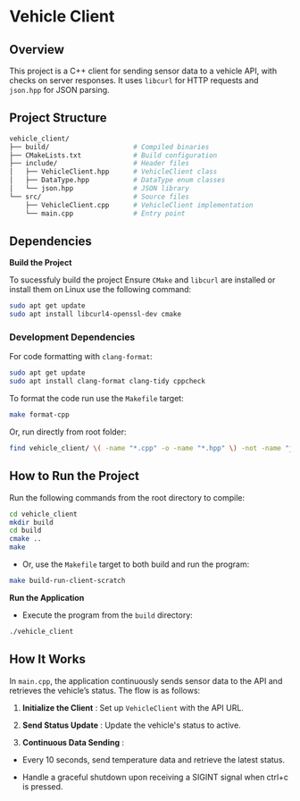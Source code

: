 # Vehicle Client

## Overview
This project is a C++ client for sending sensor data to a vehicle API, with checks on server responses. It uses `libcurl` for HTTP requests and `json.hpp` for JSON parsing.
## Project Structure


```bash
vehicle_client/
├── build/                     # Compiled binaries
├── CMakeLists.txt             # Build configuration
├── include/                   # Header files
│   ├── VehicleClient.hpp      # VehicleClient class
│   ├── DataType.hpp           # DataType enum classes
│   └── json.hpp               # JSON library
└── src/                       # Source files
    ├── VehicleClient.cpp      # VehicleClient implementation
    └── main.cpp               # Entry point
```

## Dependencies

**Build the Project**

To sucessfuly build the project Ensure `CMake` and `libcurl` are installed or install them on Linux use the following command:

```bash
sudo apt get update
sudo apt install libcurl4-openssl-dev cmake
```

### Development Dependencies

For code formatting with `clang-format`:

```bash
sudo apt get update
sudo apt install clang-format clang-tidy cppcheck
```

To format the code run use the `Makefile` target:

```bash
make format-cpp
```

Or, run directly from root folder:

```bash
find vehicle_client/ \( -name "*.cpp" -o -name "*.hpp" \) -not -name "json.hpp" -not -path "vehicle_client/build/*" -exec clang-format -i {} +
```

## How to Run the Project

Run the following commands from the root directory to compile:


```bash
cd vehicle_client
mkdir build
cd build
cmake ..
make
```

  - Or, use the `Makefile` target to both build and run the program:


```bash
make build-run-client-scratch
```

**Run the Application**
  - Execute the program from the `build` directory:

```bash
./vehicle_client
```


## How It Works

In `main.cpp`, the application continuously sends sensor data to the API and retrieves the vehicle’s status. The flow is as follows:

1. **Initialize the Client** : Set up `VehicleClient` with the API URL.

2. **Send Status Update** : Update the vehicle's status to active.

3. **Continuous Data Sending** :

  - Every 10 seconds, send temperature data and retrieve the latest status.

  - Handle a graceful shutdown upon receiving a SIGINT signal when ctrl+c is pressed.
